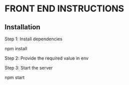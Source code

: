 # FRONT END INSTRUCTIONS

## Installation

Step 1: Install dependencies

npm install

Step 2: Provide the required value in env

Step 3: Start the server

npm start


